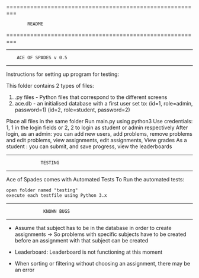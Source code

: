 =========================================================

			README

=========================================================

*********************************************************


		ACE OF SPADES v 0.5


*********************************************************

Instructions for setting up program for testing:

This folder contains 2 types of files:
1. .py files - Python files that correspond to the different screens
2. ace.db - an initialised database with a first user set to:
	 (id=1, role=admin, password=1)
	 (id=2, role=student, password=2)

Place all files in the same folder
Run main.py using python3
Use credentials: 1, 1 in the login fields or 2, 2 to login as student or admin respectively
After login,
 as an admin: you can add new users, add problems, remove problems and edit problems,
 view assignments, edit assignments, View grades
As a student : you can submit, and save progress, view the leaderboards


****************************************************

	             TESTING

****************************************************

Ace of Spades comes with Automated Tests
To Run the automated tests:

	open folder named "testing"
	execute each testfile using Python 3.x

 
****************************************************

                  KNOWN BUGS

****************************************************

- Assume that subject has to be in the database in order to create assignments
	-> So problems with specific subjects have to be created before an assignment with that
	   subject can be created

- Leaderboard: Leaderboard is not functioning at this moment
- When sorting or filtering without choosing an assignment, there may be an error
